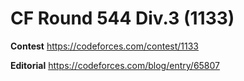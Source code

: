 # CF Round 544 Div.3 (1133)
**Contest**
https://codeforces.com/contest/1133


**Editorial**
https://codeforces.com/blog/entry/65807
